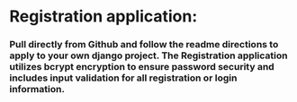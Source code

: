 # Registration application: 
<h3>Pull directly from Github and follow the readme directions to apply to your own django project. The Registration application utilizes bcrypt encryption to ensure password security and includes input validation for all registration or login information.</h3>
